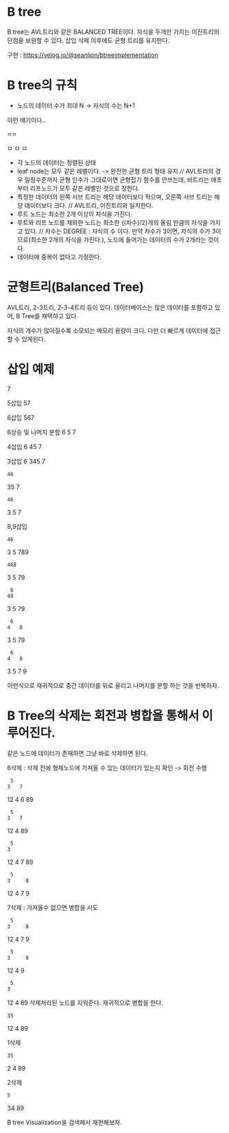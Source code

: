 # B tree

B tree는 AVL트리와 같은 BALANCED TREE이다.
자식을 두개만 가지는 이진트리의 단점을 보완할 수 있다.
삽입 삭제 이후에도 균형 트리를 유지한다.

구현 : https://velog.io/@seanlion/btreeimplementation

# B tree의 규칙

- 노드의 데이터 수가 최대 N -> 자식의 수는 N+1

이런 얘기이다..

	ㅁㅁ
ㅁ	ㅁ	ㅁ

- 각 노드의 데이터는 정렬된 상태
- leaf node는 모두 같은 레벨이다. -> 완전한 균형 트리 형태 유지 // AVL트리의 경우 일정수준까지 균형 인수가 그대로이면 균형잡기 함수를 안쓰는데, 비트리는 애초부터 리프노드가 모두 같은 레벨인 것으로 정한다.
- 특정한 데이터의 왼쪽 서브 트리는 해당 데이터보다 작으며, 오른쪽 서브 트리는 해당 데이터보다 크다. // AVL트리, 이진트리와 일치한다.
- 루트 노드는 최소한 2개 이상의 자식을 가진다.
- 루트와 리프 노드를 제외한 노드는 최소한 {(차수)/2}개의 올림 만큼의 자식을 가지고 있다. // 차수는 DEGREE : 자식의 수 이다. 만약 차수가 3이면, 자식의 수가 3이므로(최소한 2개의 자식을 가진다.), 노드에 들어가는 데이터의 수가 2개라는 것이다.
- 데이터에 중복이 없다고 가정한다.

# 균형트리(Balanced Tree)

AVL트리, 2-3트리, 2-3-4트리 등이 있다.
데이터베이스는 많은 데이터를 포함하고 있어, B Tree를 채택하고 있다.

자식의 개수가 많아질수록 소모되는 메모리 용량이 크다. 다만 더 빠르게 데이터에 접근할 수 있게된다.

# 삽입 예제

7

5삽입
57

6삽입
567

6상승 및 나머지 분할
	6
5		7

4삽입
	6
45		7

3삽입
	6
345		7


	46
35		7

	46
3	 5	7

8,9삽입

	46
3	 5	789

	468
3	 5	79

	 6
	48
3	 5	79

	 6
	4	8
3	 5		79

	 6
	4	8
3	 5		7	9


이런식으로 재귀적으로 중간 데이터를 위로 올리고 나머지를 분할 하는 것을 반복하자.

# B Tree의 삭제는 회전과 병합을 통해서 이루어진다.
같은 노드에 데이터가 존재하면 그냥 바로 삭제하면 된다.

6삭제 : 삭제 전에 형제노드에 가져올 수 있는 데이터가 있는지 확인 -> 회전 수행

	 5
	3	7
12	 4		6	89

	 5
	3	7
12	 4			89

	 5
	3	
12	 4		7	89

	 5
	3	  8
12	 4	7	9

7삭제 : 가져올수 없으면 병합을 시도

	 5
	3	  8
12	 4	7	9

	 5
	3	  8
12	 4		9


	 5
	3	  
12	 4		89
삭제처리된 노드를 지워준다. 재귀적으로 병합을 한다.

	 
	35	  
12	 4		89

1삭제

	35	  
2	 4		89

2삭제

	5	  
34		89

B tree Visualization을 검색해서 재현해보자.
